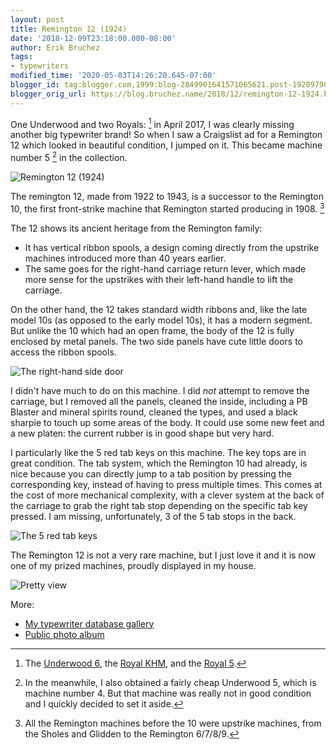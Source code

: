 ```yaml
---
layout: post
title: Remington 12 (1924)
date: '2018-12-09T23:18:00.000-08:00'
author: Erik Bruchez
tags:
- typewriters
modified_time: '2020-05-03T14:26:20.645-07:00'
blogger_id: tag:blogger.com,1999:blog-2849901641571065621.post-1920979843270419168
blogger_orig_url: https://blog.bruchez.name/2018/12/remington-12-1924.html
---
```


One Underwood and two Royals: [^underwood-royals] in April 2017, I was clearly missing another big typewriter brand! So when I saw a Craigslist ad for a Remington 12 which looked in beautiful condition, I jumped on it. This became machine number 5 [^underwood5] in the collection.

![Remington 12 (1924)](https://ebruchez.github.io/blog/images/2x/typewriters/remington12.jpg)

The remington 12, made from 1922 to 1943, is a successor to the Remington 10, the first front-strike machine that Remington started producing in 1908. [^upstrikes]

The 12 shows its ancient heritage from the Remington family:

- It has vertical ribbon spools, a design coming directly from the upstrike machines introduced more than 40 years earlier.
- The same goes for the right-hand carriage return lever, which made more sense for the upstrikes with their left-hand handle to lift the carriage.

On the other hand, the 12 takes standard width ribbons and, like the late model 10s (as opposed to the early model 10s), it has a modern segment. But unlike the 10 which had an open frame, the body of the 12 is fully enclosed by metal panels. The two side panels have cute little doors to access the ribbon spools.

![The right-hand side door](https://ebruchez.github.io/blog/images/2x/typewriters/remington12doors.jpg)

I didn't have much to do on this machine. I did *not* attempt to remove the carriage, but I removed all the panels, cleaned the inside, including a PB Blaster and mineral spirits round, cleaned the types, and used a black sharpie to touch up some areas of the body. It could use some new feet and a new platen: the current rubber is in good shape but very hard.

I particularly like the 5 red tab keys on this machine. The key tops are in great condition. The tab system, which the Remington 10 had already, is nice because you can directly jump to a tab position by pressing the corresponding key, instead of having to press multiple times. This comes at the cost of more mechanical complexity, with a clever system at the back of the carriage to grab the right tab stop depending on the specific tab key pressed. I am missing, unfortunately, 3 of the 5 tab stops in the back.

![The 5 red tab keys](https://ebruchez.github.io/blog/images/2x/typewriters/remington12tabkeys.jpg)

The Remington 12 is not a very rare machine, but I just love it and it is now one of my prized machines, proudly displayed in my house.

![Pretty view](https://ebruchez.github.io/blog/images/2x/typewriters/remington12types.jpg)

More:

- [My typewriter database gallery](http://typewriterdatabase.com/1924-remington-12.10908.typewriter)
- [Public photo album](https://photos.app.goo.gl/cAddEF25eBsuM2CUA)

[^underwood-royals]: The [Underwood 6](https://blog.bruchez.name/2018/10/underwood-6-1936.html), the [Royal KHM](https://blog.bruchez.name/2018/10/royal-khm-1938.html), and the [Royal 5](https://blog.bruchez.name/2018/11/royal-5-1913.html).

[^underwood5]: In the meanwhile, I also obtained a fairly cheap Underwood 5, which is machine number 4. But that machine was really not in good condition and I quickly decided to set it aside.

[^upstrikes]: All the Remington machines before the 10 were upstrike machines, from the Sholes and Glidden to the Remington 6/7/8/9.
